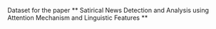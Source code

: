 
Dataset for the paper
** Satirical News Detection and Analysis using Attention Mechanism and Linguistic Features **
